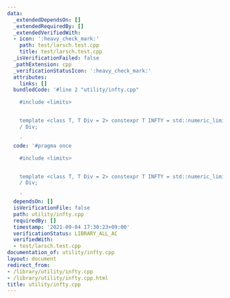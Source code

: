 ```yaml
---
data:
  _extendedDependsOn: []
  _extendedRequiredBy: []
  _extendedVerifiedWith:
  - icon: ':heavy_check_mark:'
    path: test/larsch.test.cpp
    title: test/larsch.test.cpp
  _isVerificationFailed: false
  _pathExtension: cpp
  _verificationStatusIcon: ':heavy_check_mark:'
  attributes:
    links: []
  bundledCode: '#line 2 "utility/infty.cpp"

    #include <limits>


    template <class T, T Div = 2> constexpr T INFTY = std::numeric_limits<T>::max()
    / Div;

    '
  code: '#pragma once

    #include <limits>


    template <class T, T Div = 2> constexpr T INFTY = std::numeric_limits<T>::max()
    / Div;

    '
  dependsOn: []
  isVerificationFile: false
  path: utility/infty.cpp
  requiredBy: []
  timestamp: '2021-09-04 17:30:23+09:00'
  verificationStatus: LIBRARY_ALL_AC
  verifiedWith:
  - test/larsch.test.cpp
documentation_of: utility/infty.cpp
layout: document
redirect_from:
- /library/utility/infty.cpp
- /library/utility/infty.cpp.html
title: utility/infty.cpp
---
```


